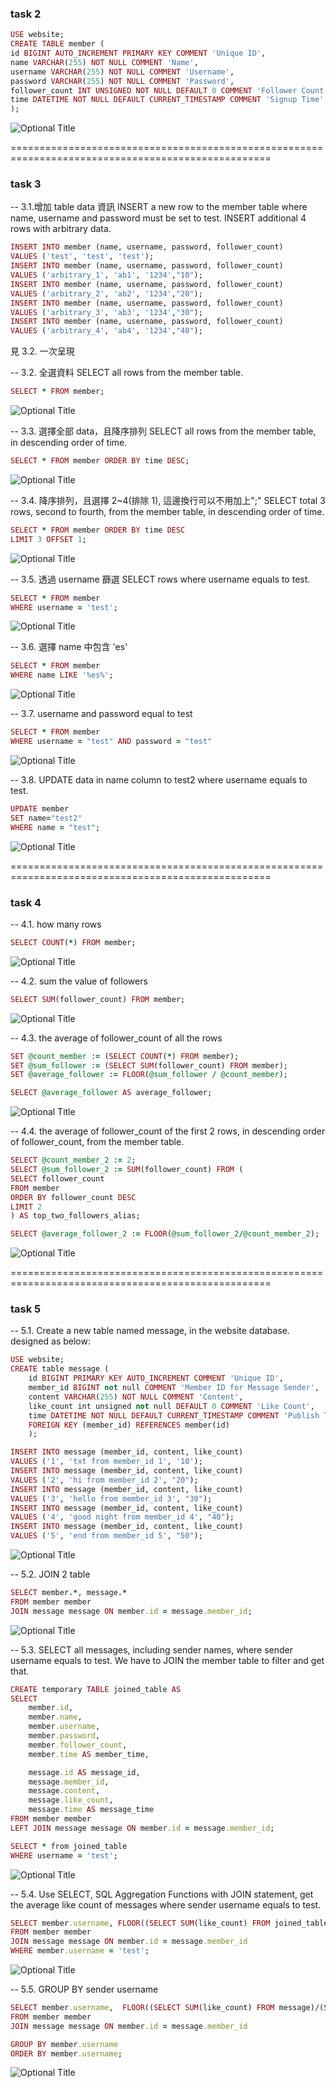 ### task 2

```ruby
USE website;
CREATE TABLE member (
id BIGINT AUTO_INCREMENT PRIMARY KEY COMMENT 'Unique ID',
name VARCHAR(255) NOT NULL COMMENT 'Name',
username VARCHAR(255) NOT NULL COMMENT 'Username',
password VARCHAR(255) NOT NULL COMMENT 'Password',
follower_count INT UNSIGNED NOT NULL DEFAULT 0 COMMENT 'Follower Count',
time DATETIME NOT NULL DEFAULT CURRENT_TIMESTAMP COMMENT 'Signup Time'
);
```

![Optional Title](https://raw.githubusercontent.com/RaphaFang/RaphaFang.github.io/main/w5_MySQL/img/DESCRIBE_member.jpg)

===================================================================================================

### task 3

-- 3.1.增加 table data 資訊
INSERT a new row to the member table where name, username and password must be set to test. INSERT additional 4 rows with arbitrary data.

```ruby
INSERT INTO member (name, username, password, follower_count)
VALUES ('test', 'test', 'test');
INSERT INTO member (name, username, password, follower_count)
VALUES ('arbitrary_1', 'ab1', '1234',"10");
INSERT INTO member (name, username, password, follower_count)
VALUES ('arbitrary_2', 'ab2', '1234',"20");
INSERT INTO member (name, username, password, follower_count)
VALUES ('arbitrary_3', 'ab3', '1234',"30");
INSERT INTO member (name, username, password, follower_count)
VALUES ('arbitrary_4', 'ab4', '1234',"40");
```

見 3.2. 一次呈現

-- 3.2. 全選資料
SELECT all rows from the member table.

```ruby
SELECT * FROM member;
```

![Optional Title](https://raw.githubusercontent.com/RaphaFang/RaphaFang.github.io/main/w5_MySQL/img/SELECT*FROM_member.png)

-- 3.3. 選擇全部 data，且降序排列
SELECT all rows from the member table, in descending order of time.

```ruby
SELECT * FROM member ORDER BY time DESC;
```

![Optional Title](https://raw.githubusercontent.com/RaphaFang/RaphaFang.github.io/main/w5_MySQL/img/timeDESC.png)

-- 3.4. 降序排列，且選擇 2~4(排除 1), 這邊換行可以不用加上";"
SELECT total 3 rows, second to fourth, from the member table, in descending order of time.

```ruby
SELECT * FROM member ORDER BY time DESC
LIMIT 3 OFFSET 1;
```

![Optional Title](https://raw.githubusercontent.com/RaphaFang/RaphaFang.github.io/main/w5_MySQL/img/3.4.png)

-- 3.5. 透過 username 篩選
SELECT rows where username equals to test.

```ruby
SELECT * FROM member
WHERE username = 'test';
```

![Optional Title](https://raw.githubusercontent.com/RaphaFang/RaphaFang.github.io/main/w5_MySQL/img/3.5.png)

-- 3.6. 選擇 name 中包含 'es'

```ruby
SELECT * FROM member
WHERE name LIKE '%es%';
```

![Optional Title](https://raw.githubusercontent.com/RaphaFang/RaphaFang.github.io/main/w5_MySQL/img/3.6.png)

-- 3.7. username and password equal to test

```ruby
SELECT * FROM member
WHERE username = "test" AND password = "test"
```

![Optional Title](https://raw.githubusercontent.com/RaphaFang/RaphaFang.github.io/main/w5_MySQL/img/3.7.png)

-- 3.8. UPDATE data in name column to test2 where username equals to test.

```ruby
UPDATE member
SET name="test2"
WHERE name = "test";
```

![Optional Title](https://raw.githubusercontent.com/RaphaFang/RaphaFang.github.io/main/w5_MySQL/img/3.8.png)

===================================================================================================

### task 4

-- 4.1. how many rows

```ruby
SELECT COUNT(*) FROM member;
```

![Optional Title](https://raw.githubusercontent.com/RaphaFang/RaphaFang.github.io/main/w5_MySQL/img/4.1.png)

-- 4.2. sum the value of followers

```ruby
SELECT SUM(follower_count) FROM member;
```

![Optional Title](https://raw.githubusercontent.com/RaphaFang/RaphaFang.github.io/main/w5_MySQL/img/4.2.png)

-- 4.3. the average of follower_count of all the rows

```ruby
SET @count_member := (SELECT COUNT(*) FROM member);
SET @sum_follower := (SELECT SUM(follower_count) FROM member);
SET @average_follower := FLOOR(@sum_follower / @count_member);

SELECT @average_follower AS average_follower;

```

![Optional Title](https://raw.githubusercontent.com/RaphaFang/RaphaFang.github.io/main/w5_MySQL/img/4.3.png)

-- 4.4. the average of follower_count of the first 2 rows, in descending order of follower_count, from the member table.

```ruby
SELECT @count_member_2 := 2;
SELECT @sum_follower_2 := SUM(follower_count) FROM (
SELECT follower_count
FROM member
ORDER BY follower_count DESC
LIMIT 2
) AS top_two_followers_alias;

SELECT @average_follower_2 := FLOOR(@sum_follower_2/@count_member_2);
```

![Optional Title](https://raw.githubusercontent.com/RaphaFang/RaphaFang.github.io/main/w5_MySQL/img/4.4.png)

===================================================================================================

### task 5

-- 5.1. Create a new table named message, in the website database. designed as below:

```ruby
USE website;
CREATE table message (
    id BIGINT PRIMARY KEY AUTO_INCREMENT COMMENT 'Unique ID',
    member_id BIGINT not null COMMENT 'Member ID for Message Sender',
    content VARCHAR(255) NOT NULL COMMENT 'Content',
    like_count int unsigned not null DEFAULT 0 COMMENT 'Like Count',
    time DATETIME NOT NULL DEFAULT CURRENT_TIMESTAMP COMMENT 'Publish Time',
    FOREIGN KEY (member_id) REFERENCES member(id)
    );

INSERT INTO message (member_id, content, like_count)
VALUES ('1', 'txt from member_id 1', '10');
INSERT INTO message (member_id, content, like_count)
VALUES ('2', 'hi from member_id 2', "20");
INSERT INTO message (member_id, content, like_count)
VALUES ('3', 'hello from member_id 3', "30");
INSERT INTO message (member_id, content, like_count)
VALUES ('4', 'good night from member_id 4', "40");
INSERT INTO message (member_id, content, like_count)
VALUES ('5', 'end from member_id 5', "50");
```

![Optional Title](https://raw.githubusercontent.com/RaphaFang/RaphaFang.github.io/main/w5_MySQL/img/5.1.png)

-- 5.2. JOIN 2 table

```ruby
SELECT member.*, message.*
FROM member member
JOIN message message ON member.id = message.member_id;
```

![Optional Title](https://raw.githubusercontent.com/RaphaFang/RaphaFang.github.io/main/w5_MySQL/img/5.2.png)

-- 5.3. SELECT all messages, including sender names, where sender username equals to test. We have to JOIN the member table to filter and get that.

```ruby
CREATE temporary TABLE joined_table AS
SELECT
    member.id,
    member.name,
    member.username,
    member.password,
    member.follower_count,
    member.time AS member_time,

    message.id AS message_id,
    message.member_id,
    message.content,
    message.like_count,
    message.time AS message_time
FROM member member
LEFT JOIN message message ON member.id = message.member_id;

SELECT * from joined_table
WHERE username = 'test';
```

![Optional Title](https://raw.githubusercontent.com/RaphaFang/RaphaFang.github.io/main/w5_MySQL/img/5.3.png)

-- 5.4. Use SELECT, SQL Aggregation Functions with JOIN statement, get the average like count of messages where sender username equals to test.

```ruby
SELECT member.username, FLOOR((SELECT SUM(like_count) FROM joined_table WHERE username = 'test') / (SELECT COUNT(*) FROM member WHERE username = 'test')) AS average_like_count
FROM member member
JOIN message message ON member.id = message.member_id
WHERE member.username = 'test';
```

![Optional Title](https://raw.githubusercontent.com/RaphaFang/RaphaFang.github.io/main/w5_MySQL/img/5.4.png)

-- 5.5. GROUP BY sender username

```ruby
SELECT member.username,  FLOOR((SELECT SUM(like_count) FROM message)/(SELECT COUNT(*) FROM member)) AS average_like_count
FROM member member
JOIN message message ON member.id = message.member_id

GROUP BY member.username
ORDER BY member.username;
```

![Optional Title](https://raw.githubusercontent.com/RaphaFang/RaphaFang.github.io/main/w5_MySQL/img/5.5.png)
